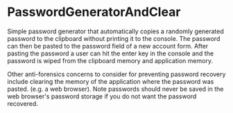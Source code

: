# PasswordGeneratorAndClear
Simple password generator that automatically copies a randomly generated password to the clipboard without printing it to the console. The password can then be pasted to the password field of a new account form. After pasting the password a user can hit the enter key in the console and the password is wiped from the clipboard memory and application memory. 

Other anti-forensics concerns to consider for preventing password recovery include clearing the memory of the application where the password was pasted. (e.g. a web browser). Note passwords should never be saved in the web browser's password storage if you do not want the password recovered.
